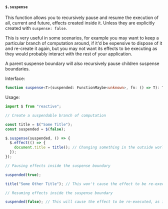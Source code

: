 #### `$.suspense`

This function allows you to recursively pause and resume the execution of all, current and future, effects created inside it. Unless they are explicitly created with `suspense: false`.

This is very useful in some scenarios, for example you may want to keep a particular branch of computation around, if it'd be expensive to dispose of it and re-create it again, but you may not want its effects to be executing as they would probably interact with the rest of your application.

A parent suspense boundary will also recursively pause children suspense boundaries.

Interface:

```ts
function suspense<T>(suspended: FunctionMaybe<unknown>, fn: () => T): T;
```

Usage:

```ts
import $ from "reactive";

// Create a suspendable branch of computation

const title = $("Some Title");
const suspended = $(false);

$.suspense(suspended, () => {
  $.effect(() => {
    document.title = title(); // Changing something in the outside world, in other words performing a side effect
  });
});

// Pausing effects inside the suspense boundary

suspended(true);

title("Some Other Title"); // This won't cause the effect to be re-executed, since it's paused

// Resuming effects inside the suspense boundary

suspended(false); // This will cause the effect to be re-executed, as it had pending updates
```